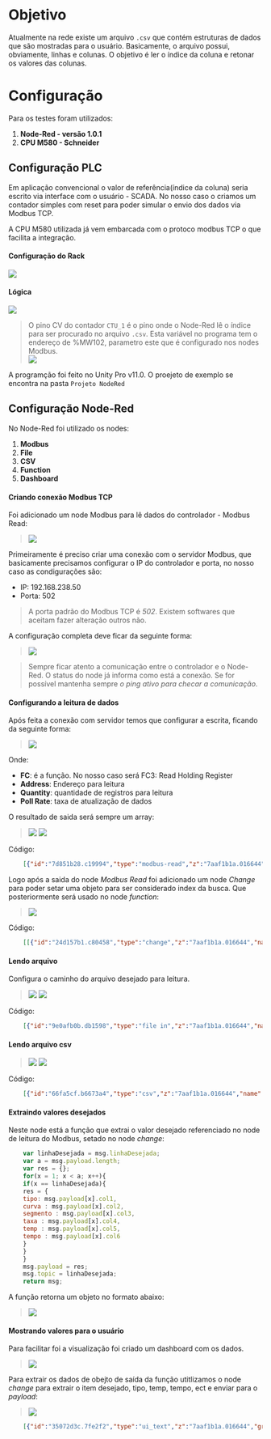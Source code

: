 # Objetivo

Atualmente na rede existe um arquivo `.csv` que contém estruturas de dados que são mostradas para o usuário.
Basicamente, o arquivo possui, obviamente, linhas e colunas. O objetivo é ler o índice da coluna e retonar os valores das colunas.


# Configuração

Para os testes foram utilizados:
1. **Node-Red - versão 1.0.1**
2. **CPU M580 - Schneider**

## Configuração PLC

Em aplicação convencional o valor de referência(índice da coluna) seria escrito via interface com o usuário - SCADA. No nosso caso o criamos um contador simples com reset para poder simular o envio dos dados via Modbus TCP.

A CPU M580 utilizada já vem embarcada com o protoco modbus TCP o que facilita a integração.


#### Configuração do Rack
<img src="https://github.com/dedynobre/dados-modbus-csv/blob/master/imagens/config-rack.png"/></br>

#### Lógica
<img src="https://github.com/dedynobre/dados-modbus-csv/blob/master/imagens/logica.png"/></br>

> O pino CV do contador `CTU_1` é o pino onde o Node-Red lê o índice para ser procurado no arquivo `.csv`.
> Esta variável no programa tem o endereço de %MW102, parametro este que é configurado nos nodes Modbus.</br>
> <img src="https://github.com/dedynobre/dados-modbus-csv/blob/master/imagens/Var.png"/>


A programção foi feito no Unity Pro v11.0.
O proejeto de exemplo se encontra na pasta `Projeto NodeRed`

## Configuração Node-Red

No Node-Red foi utilizado os nodes:
1. **Modbus**
2. **File**
3. **CSV**
4. **Function**
5. **Dashboard**

#### Criando conexão Modbus TCP

Foi adicionado um node Modbus para lê dados do controlador - Modbus Read:
> <img src="https://github.com/dedynobre/dados-modbus-csv/blob/master/imagens/config-modbus-01.png"/>

Primeiramente é preciso criar uma conexão com o servidor Modbus, que basicamente precisamos configurar o IP do controlador e porta, no nosso caso as condigurações são:
* IP: 192.168.238.50
* Porta: 502

> A porta padrão do Modbus TCP é *502*. Existem softwares que aceitam fazer alteração outros não.

A configuração completa deve ficar da seguinte forma:
> <img src="https://github.com/dedynobre/dados-modbus-csv/blob/master/imagens/config-modbus-02.png"/>


> Sempre ficar atento a comunicação entre o controlador e o Node-Red. O status do node já informa como está a conexão. Se for possível mantenha sempre *o ping ativo para checar a comunicação*.


#### Configurando a leitura de dados

Após feita a conexão com servidor temos que configurar a escrita, ficando da seguinte forma:
> <img src="https://github.com/dedynobre/dados-modbus-csv/blob/master/imagens/config-modbus-02.png"/>

Onde:
* **FC**: é a função. No nosso caso será FC3: Read Holding Register
* **Address**: Endereço para leitura
* **Quantity**: quantidade de registros para leitura
* **Poll Rate**: taxa de atualização de dados

O resultado de saida será sempre um array:
> <img src="https://github.com/dedynobre/dados-modbus-csv/blob/master/imagens/node-config-02.png"/>
> <img src="https://github.com/dedynobre/dados-modbus-csv/blob/master/imagens/node-config-01.png"/>

Código:</br>
```json
	[{"id":"7d851b28.c19994","type":"modbus-read","z":"7aaf1b1a.016644","name":"","topic":"","showStatusActivities":false,"logIOActivities":false,"showErrors":false,"unitid":"","dataType":"HoldingRegister","adr":"102","quantity":"1","rate":"500","rateUnit":"ms","delayOnStart":false,"startDelayTime":"","server":"f7d7534b.020d3","useIOFile":false,"ioFile":"","useIOForPayload":false,"x":250,"y":460,"wires":[["24d157b1.c80458","8f4ff681.9e7498"],[]]},{"id":"f7d7534b.020d3","type":"modbus-client","z":"","name":"M580","clienttype":"tcp","bufferCommands":true,"stateLogEnabled":false,"tcpHost":"192.168.238.50","tcpPort":"502","tcpType":"DEFAULT","serialPort":"/dev/ttyUSB","serialType":"RTU-BUFFERD","serialBaudrate":"9600","serialDatabits":"8","serialStopbits":"1","serialParity":"none","serialConnectionDelay":"100","unit_id":"1","commandDelay":"1","clientTimeout":"1000","reconnectTimeout":"2000"}]
```

Logo após a saida do node *Modbus Read* foi adicionado um node *Change* para poder setar uma objeto para ser considerado index da busca. Que posteriormente será usado no node *function*:
> <img src="https://github.com/dedynobre/dados-modbus-csv/blob/master/imagens/node-config-04.png"/>

Código: </br>
```json
	[[{"id":"24d157b1.c80458","type":"change","z":"7aaf1b1a.016644","name":"","rules":[{"t":"set","p":"linhaDesejada","pt":"msg","to":"payload[0]","tot":"msg"}],"action":"","property":"","from":"","to":"","reg":false,"x":540,"y":440,"wires":[["9e0afb0b.db1598"]]}]
```

#### Lendo arquivo

Configura o caminho do arquivo desejado para leitura.
> <img src="https://github.com/dedynobre/dados-modbus-csv/blob/master/imagens/node-config-05.png"/>
> <img src="https://github.com/dedynobre/dados-modbus-csv/blob/master/imagens/node-config-06.png"/>

Código: </br>
```json
	[{"id":"9e0afb0b.db1598","type":"file in","z":"7aaf1b1a.016644","name":"Altere para o local do seu arquivo","filename":"C:\\Users\\denis.nobre\\Downloads\\csv_curvas.csv","format":"utf8","chunk":false,"sendError":false,"encoding":"none","x":860,"y":440,"wires":[["66fa5cf.b6673a4"]]}]
```

#### Lendo arquivo csv
> <img src="https://github.com/dedynobre/dados-modbus-csv/blob/master/imagens/node-config-07.png"/>
> <img src="https://github.com/dedynobre/dados-modbus-csv/blob/master/imagens/node-config-08.png"/>
Código: </br>
```json
	[{"id":"66fa5cf.b6673a4","type":"csv","z":"7aaf1b1a.016644","name":"","sep":";","hdrin":"","hdrout":"","multi":"mult","ret":"\\r\\n","temp":"","skip":"0","strings":true,"x":1110,"y":440,"wires":[["fb9505f1.6780a8"]]}]
```


#### Extraindo valores desejados

Neste node está a função que extrai o valor desejado referenciado no node de leitura do Modbus, setado no node *change*:

```javascript
    var linhaDesejada = msg.linhaDesejada;
    var a = msg.payload.length;
    var res = {};
    for(x = 1; x < a; x++){
    if(x == linhaDesejada){
    res = {
    tipo: msg.payload[x].col1,
    curva : msg.payload[x].col2,
    segmento : msg.payload[x].col3,
    taxa : msg.payload[x].col4,
    temp : msg.payload[x].col5,
    tempo : msg.payload[x].col6
    }
    }
    }
    msg.payload = res;
    msg.topic = linhaDesejada;
    return msg;
```


A função retorna um objeto no formato abaixo:
> <img src="https://github.com/dedynobre/dados-modbus-csv/blob/master/imagens/node-config-09.png"/>

#### Mostrando valores para o usuário

Para facilitar foi a visualização foi criado um dashboard com os dados.
> <img src="https://github.com/dedynobre/dados-modbus-csv/blob/master/imagens/node-config-11.png"/>

Para extrair os dados de obejto de saída da função utitlizamos o node *change* para extrair o item desejado, tipo, temp, tempo, ect e enviar para o *payload*:
> <img src="https://github.com/dedynobre/dados-modbus-csv/blob/master/imagens/node-config-10.png"/>

```json
    [{"id":"35072d3c.7fe2f2","type":"ui_text","z":"7aaf1b1a.016644","group":"88b611f0.30adc","order":7,"width":0,"height":0,"name":"","label":"Tipo","format":"{{msg.payload}}","layout":"row-spread","x":1670,"y":480,"wires":[]},{"id":"7fbbb785.819398","type":"ui_text","z":"7aaf1b1a.016644","group":"88b611f0.30adc","order":2,"width":0,"height":0,"name":"","label":"Curva","format":"{{msg.payload}}","layout":"row-spread","x":1670,"y":520,"wires":[]},{"id":"7392a472.e8a46c","type":"ui_text","z":"7aaf1b1a.016644","group":"88b611f0.30adc","order":3,"width":0,"height":0,"name":"","label":"Segmento","format":"{{msg.payload}}","layout":"row-spread","x":1690,"y":560,"wires":[]},{"id":"40288298.c3063c","type":"ui_text","z":"7aaf1b1a.016644","group":"88b611f0.30adc","order":4,"width":0,"height":0,"name":"","label":"Taxa","format":"{{msg.payload}}","layout":"row-spread","x":1670,"y":600,"wires":[]},{"id":"b88d83da.fdf64","type":"ui_text","z":"7aaf1b1a.016644","group":"88b611f0.30adc","order":5,"width":0,"height":0,"name":"","label":"Temperatura","format":"{{msg.payload}}","layout":"row-spread","x":1690,"y":640,"wires":[]},{"id":"6d905b82.5a38a4","type":"ui_text","z":"7aaf1b1a.016644","group":"88b611f0.30adc","order":6,"width":0,"height":0,"name":"","label":"Tempo","format":"{{msg.payload}}","layout":"row-spread","x":1670,"y":680,"wires":[]},{"id":"b7609000.fcda3","type":"ui_text","z":"7aaf1b1a.016644","group":"88b611f0.30adc","order":1,"width":0,"height":0,"name":"","label":"Codigo","format":"{{msg.topic}}","layout":"row-spread","x":1680,"y":440,"wires":[]},{"id":"6803745c.21f5ac","type":"change","z":"7aaf1b1a.016644","name":"","rules":[{"t":"set","p":"payload","pt":"msg","to":"topic","tot":"msg"}],"action":"","property":"","from":"","to":"","reg":false,"x":1480,"y":440,"wires":[["b7609000.fcda3"]]},{"id":"acafb318.6410a","type":"change","z":"7aaf1b1a.016644","name":"","rules":[{"t":"set","p":"payload","pt":"msg","to":"payload.tipo","tot":"msg"}],"action":"","property":"","from":"","to":"","reg":false,"x":1480,"y":480,"wires":[["35072d3c.7fe2f2"]]},{"id":"ab4ae719.a4df68","type":"change","z":"7aaf1b1a.016644","name":"","rules":[{"t":"set","p":"payload","pt":"msg","to":"payload.curva","tot":"msg"}],"action":"","property":"","from":"","to":"","reg":false,"x":1480,"y":520,"wires":[["7fbbb785.819398"]]},{"id":"3c654877.c3da08","type":"change","z":"7aaf1b1a.016644","name":"","rules":[{"t":"set","p":"payload","pt":"msg","to":"payload.segmento","tot":"msg"}],"action":"","property":"","from":"","to":"","reg":false,"x":1480,"y":560,"wires":[["7392a472.e8a46c"]]},{"id":"ffa53ad1.161708","type":"change","z":"7aaf1b1a.016644","name":"","rules":[{"t":"set","p":"payload","pt":"msg","to":"payload.taxa","tot":"msg"}],"action":"","property":"","from":"","to":"","reg":false,"x":1480,"y":600,"wires":[["40288298.c3063c"]]},{"id":"620fef6c.679b3","type":"change","z":"7aaf1b1a.016644","name":"","rules":[{"t":"set","p":"payload","pt":"msg","to":"payload.temp","tot":"msg"}],"action":"","property":"","from":"","to":"","reg":false,"x":1480,"y":640,"wires":[["b88d83da.fdf64"]]},{"id":"70219075.50425","type":"change","z":"7aaf1b1a.016644","name":"","rules":[{"t":"set","p":"payload","pt":"msg","to":"payload.tempo","tot":"msg"}],"action":"","property":"","from":"","to":"","reg":false,"x":1480,"y":680,"wires":[["6d905b82.5a38a4"]]},{"id":"88b611f0.30adc","type":"ui_group","z":"","name":"Teste Modbus - CSV","tab":"d910612a.ca81e","disp":true,"width":"6","collapse":false},{"id":"d910612a.ca81e","type":"ui_tab","z":"","name":"Home","icon":"dashboard","disabled":false,"hidden":false}]
```



